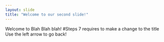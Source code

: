 ```yaml
---
layout: slide
title: "Welcome to our second slide!"
---
```

Welcome to Blah Blah blah! #Steps 7 requires to make a change to the title
Use the left arrow to go back!